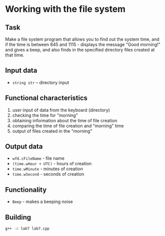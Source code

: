 # Working with the file system

## Task
Make a file system program that allows you to find out the system time, and if the time is between 845 and 1115 - displays the message "Good morning!" and gives a beep, and also finds in the specified directory files created at that time.

## Input data
- `string str` – directory input

## Functional characteristics
1. user input of data from the keyboard (directory)
2. checking the time for "morning"
3. obtaining information about the time of file creation
4. comparing the time of file creation and "morning" time
5. output of files created in the "morning"

## Output data
- `wfd.cFileName` - file name
- `(time.wHour + UTC)` - hours of creation
- `time.wMinute` - minutes of creation
- `time.wSecond` - seconds of creation

## Functionality
- `Beep` - makes a beeping noise

## Building
```bash
g++ -o lab7 lab7.cpp
